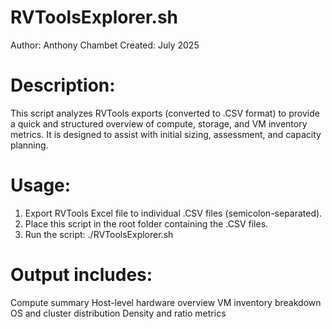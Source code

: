 # RVToolsExplorer.sh

Author: Anthony Chambet
Created: July 2025

# Description:
This script analyzes RVTools exports (converted to .CSV format) to provide
a quick and structured overview of compute, storage, and VM inventory metrics.
It is designed to assist with initial sizing, assessment, and capacity planning.

# Usage:
1. Export RVTools Excel file to individual .CSV files (semicolon-separated).
2. Place this script in the root folder containing the .CSV files.
3. Run the script: ./RVToolsExplorer.sh

# Output includes:
Compute summary
Host-level hardware overview
VM inventory breakdown
OS and cluster distribution
Density and ratio metrics
